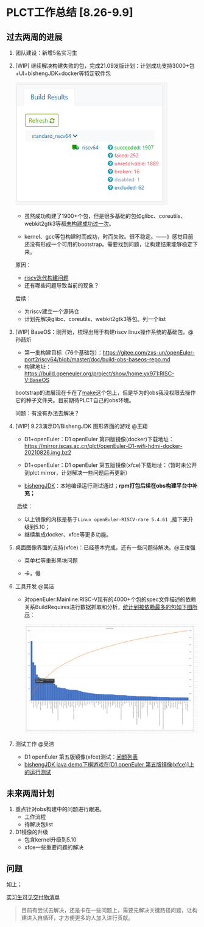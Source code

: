 # PLCT工作总结 [8.26-9.9]

## 过去两周的进展

1. 团队建设：新增5名实习生

2. [WIP] 继续解决构建失败的包，完成21.09发版计划：计划成功支持3000+包+UI+bishengJDK+docker等特定软件包

   ![image-20210908223327265](images/image-20210908223327265.png)

   - 虽然成功构建了1900+个包，但是很多基础的包如glibc、coreutils、webkit2gtk3等都[未构建成功过一次](https://github.com/plctlab/openEuler-riscv/blob/main/weeklyreports/%E5%8C%85%E6%9E%84%E5%BB%BA%E7%8E%B0%E7%8A%B6.md)。

   - kernel、gcc等包构建时而成功，时而失败。很不稳定。——》感觉目前还没有形成一个可用的bootstrap。需要找到问题，让构建结果能够稳定下来。

   原因：

   - [riscv迭代构建问题](https://github.com/plctlab/openEuler-riscv/blob/main/weeklyreports/riscv%E8%BF%AD%E4%BB%A3%E6%9E%84%E5%BB%BA%E9%97%AE%E9%A2%98.md)
   - 还有哪些问题导致当前的现象？

   后续：

   - 为riscv建立一个源码仓
   - 计划先解决glibc、coreutils、webkit2gtk3等包。列一个list

   

3. [WIP]  BaseOS：刚开始，梳理出用于构建riscv linux操作系统的基础包。@孙喆炘

   - 第一批构建目标（76个基础包）：https://gitee.com/zxs-un/openEuler-port2riscv64/blob/master/doc/build-obs-baseos-repo.md
   - 构建地址：https://build.openeuler.org/project/show/home:yx971:RISC-V:BaseOS

   bootstrap的进展现在卡在了[make](https://build.openeuler.org/packages/make/job_history/openEuler:Mainline:RISC-V/standard_riscv64/riscv64)这个包上，但是华为的obs我没权限去操作它的种子文件夹。目前期待PLCT自己的obs环境。

   

   问题：有没有办法去解决？

   

4. [WIP] 9.23演示D1/BishengJDK 图形界面的游戏  @王翔

   - D1+openEuler：D1 openEuler 第四版镜像(docker)下载地址：https://mirror.iscas.ac.cn/plct/openEuler-D1-wifi-hdmi-docker-20210826.img.bz2

   - D1+openEuler：D1 openEuler 第五版镜像(xfce)下载地址：（暂时未公开到plct mirror，计划解决一些问题后再更新）

   - [bishengJDK](https://gitee.com/openeuler/RISC-V/issues/I28H7L?from=project-issue)：本地编译运行测试通过；**rpm打包后续在obs构建平台中补充；**
   
   ​    后续：
   
   - 以上镜像的内核是基于`Linux openEuler-RISCV-rare 5.4.61 `,接下来升级到5.10；
   - 继续集成docker、xfce等更多功能。

   

5. 桌面图像界面的支持(xfce)：已经基本完成，还有一些问题待解决。@王俊强

   - 菜单栏等重影黑块问题

   - 卡，慢

     


6. 工具开发 @吴洁
   - 对openEuler:Mainline:RISC-V现有的4000+个包的spec文件描述的依赖关系BuildRequires进行数据抓取和分析，[统计到被依赖最多的包如下图所示](https://github.com/plctlab/openEuler-riscv/issues/72)：
   
     ![image](images/132132349-41c814be-e639-435f-94a0-e868525f326a.png)
   
     
   
7. 测试工作 @吴洁 
   - D1 openEuler 第五版镜像(xfce)测试：[问题列表](https://github.com/plctlab/openEuler-riscv/issues?q=is%3Aissue+is%3Aopen+xfce)
   - [bishengJDK java demo下棋游戏在[D1 openEuler 第五版镜像(xfce)]上的运行测试](https://github.com/plctlab/openEuler-riscv/issues/90)



## 未来两周计划

1. 重点针对obs构建中的问题进行跟进。
   - 工作流程
   - 待解决包list
2. D1镜像的升级
   - 包含kernel升级到5.10
   - xfce一些重要问题的解决



## 问题

如上；





[实习生可见交付物清单](https://github.com/plctlab/openEuler-riscv/blob/main/weeklyreports/membersAchi9.8.md)

> 目前有尝试去解决，还是卡在一些问题上，需要先解决关键路径问题，让构建进入自循环，才方便更多的人加入进行贡献。

